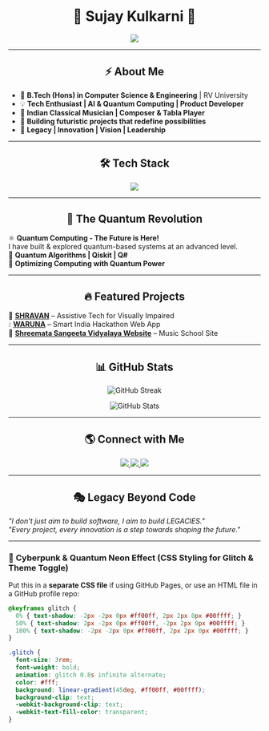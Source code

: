<h1 align="center">
  <span class="glitch">🚀 Sujay Kulkarni 🚀</span>
</h1>

<p align="center">
  <img src="https://readme-typing-svg.herokuapp.com?font=Orbitron&size=22&color=00FFFF&background=000000&center=true&vCenter=true&width=500&lines=Developer+%7C+Innovator+%7C+Legacy+Builder;AI+%7C+Quantum+%7C+ML+Enthusiast;Building+Futuristic+Projects...;Welcome+to+My+Cyber+Space+👨‍💻" />
</p>

---

<h2 align="center">⚡ About Me</h2>

- 🏫 **B.Tech (Hons) in Computer Science & Engineering** | RV University  
- 💡 **Tech Enthusiast | AI & Quantum Computing | Product Developer**  
- 🎵 **Indian Classical Musician | Composer & Tabla Player**  
- 🚀 **Building futuristic projects that redefine possibilities**  
- 📜 **Legacy | Innovation | Vision | Leadership**  

---

<h2 align="center">🛠 Tech Stack</h2>

<p align="center">
  <img src="https://skillicons.dev/icons?i=python,java,c,javascript,flask,html,css,git,github,figma&theme=dark" />
</p>

---

<h2 align="center">🚀 The Quantum Revolution</h2>

⚛️ **Quantum Computing - The Future is Here!**  
I have built & explored quantum-based systems at an advanced level.  
🔹 **Quantum Algorithms | Qiskit | Q#**  
🔹 **Optimizing Computing with Quantum Power**  

---

<h2 align="center">🔥 Featured Projects</h2>

🚀 **[SHRAVAN](https://github.com/SujayKulkarni-2211/SHRAVAN)** – Assistive Tech for Visually Impaired  
💧 **[WARUNA](https://github.com/SujayKulkarni-2211/WARUNA)** – Smart India Hackathon Web App    
🎻 **[Shreemata Sangeeta Vidyalaya Website](https://github.com/SujayKulkarni-2211/ShreemataSangeetaVidyalaya)** – Music School Site  

---

<h2 align="center">📊 GitHub Stats</h2>

<p align="center">
  <img src="https://github-readme-streak-stats.herokuapp.com/?user=SujayKulkarni-2211&theme=tokyonight" alt="GitHub Streak" />
</p>

<p align="center">
  <img src="https://github-readme-stats.vercel.app/api?username=SujayKulkarni-2211&show_icons=true&theme=radical" alt="GitHub Stats" />
</p>

---

<h2 align="center">🌎 Connect with Me</h2>

<p align="center">
  <a href="https://www.linkedin.com/in/sujay-kulkarni-51391b286/">
    <img src="https://img.shields.io/badge/-LinkedIn-0A66C2?style=flat&logo=linkedin&logoColor=white" />
  </a>
  <a href="https://github.com/SujayKulkarni-2211">
    <img src="https://img.shields.io/badge/-GitHub-181717?style=flat&logo=github&logoColor=white" />
  </a>
  <a href="mailto:sujaykulkarni2211@gmail.com">
    <img src="https://img.shields.io/badge/-Email-EA4335?style=flat&logo=gmail&logoColor=white" />
  </a>
</p>

---

<h2 align="center">🎭 Legacy Beyond Code</h2>

_"I don't just aim to build software, I aim to build LEGACIES."_  
_"Every project, every innovation is a step towards shaping the future."_  

---

### 🎨 **Cyberpunk & Quantum Neon Effect (CSS Styling for Glitch & Theme Toggle)**

Put this in a **separate CSS file** if using GitHub Pages, or use an HTML file in a GitHub profile repo:  

```css
@keyframes glitch {
  0% { text-shadow: -2px -2px 0px #ff00ff, 2px 2px 0px #00ffff; }
  50% { text-shadow: 2px -2px 0px #ff00ff, -2px 2px 0px #00ffff; }
  100% { text-shadow: -2px -2px 0px #ff00ff, 2px 2px 0px #00ffff; }
}

.glitch {
  font-size: 3rem;
  font-weight: bold;
  animation: glitch 0.8s infinite alternate;
  color: #fff;
  background: linear-gradient(45deg, #ff00ff, #00ffff);
  background-clip: text;
  -webkit-background-clip: text;
  -webkit-text-fill-color: transparent;
}
